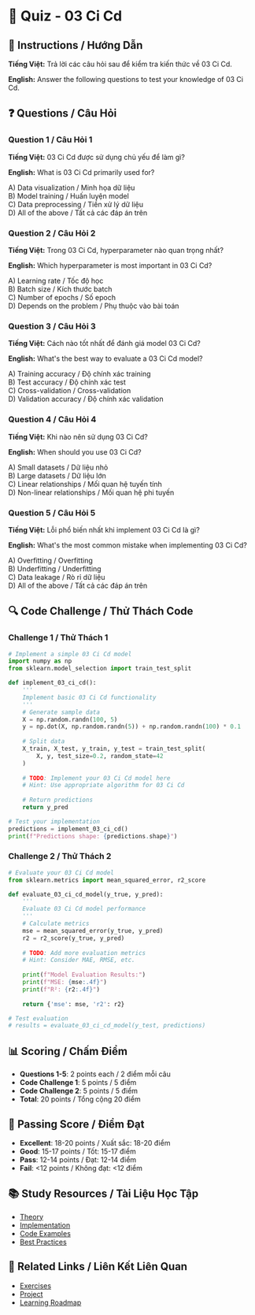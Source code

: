 # 🧠 Quiz - 03 Ci Cd

## 📝 Instructions / Hướng Dẫn

**Tiếng Việt:** Trả lời các câu hỏi sau để kiểm tra kiến thức về 03 Ci Cd.

**English:** Answer the following questions to test your knowledge of 03 Ci Cd.

## ❓ Questions / Câu Hỏi

### Question 1 / Câu Hỏi 1
**Tiếng Việt:** 03 Ci Cd được sử dụng chủ yếu để làm gì?

**English:** What is 03 Ci Cd primarily used for?

A) Data visualization / Minh họa dữ liệu  
B) Model training / Huấn luyện model  
C) Data preprocessing / Tiền xử lý dữ liệu  
D) All of the above / Tất cả các đáp án trên

### Question 2 / Câu Hỏi 2
**Tiếng Việt:** Trong 03 Ci Cd, hyperparameter nào quan trọng nhất?

**English:** Which hyperparameter is most important in 03 Ci Cd?

A) Learning rate / Tốc độ học  
B) Batch size / Kích thước batch  
C) Number of epochs / Số epoch  
D) Depends on the problem / Phụ thuộc vào bài toán

### Question 3 / Câu Hỏi 3
**Tiếng Việt:** Cách nào tốt nhất để đánh giá model 03 Ci Cd?

**English:** What's the best way to evaluate a 03 Ci Cd model?

A) Training accuracy / Độ chính xác training  
B) Test accuracy / Độ chính xác test  
C) Cross-validation / Cross-validation  
D) Validation accuracy / Độ chính xác validation

### Question 4 / Câu Hỏi 4
**Tiếng Việt:** Khi nào nên sử dụng 03 Ci Cd?

**English:** When should you use 03 Ci Cd?

A) Small datasets / Dữ liệu nhỏ  
B) Large datasets / Dữ liệu lớn  
C) Linear relationships / Mối quan hệ tuyến tính  
D) Non-linear relationships / Mối quan hệ phi tuyến

### Question 5 / Câu Hỏi 5
**Tiếng Việt:** Lỗi phổ biến nhất khi implement 03 Ci Cd là gì?

**English:** What's the most common mistake when implementing 03 Ci Cd?

A) Overfitting / Overfitting  
B) Underfitting / Underfitting  
C) Data leakage / Rò rỉ dữ liệu  
D) All of the above / Tất cả các đáp án trên

## 🔍 Code Challenge / Thử Thách Code

### Challenge 1 / Thử Thách 1
```python
# Implement a simple 03 Ci Cd model
import numpy as np
from sklearn.model_selection import train_test_split

def implement_03_ci_cd():
    '''
    Implement basic 03 Ci Cd functionality
    '''
    # Generate sample data
    X = np.random.randn(100, 5)
    y = np.dot(X, np.random.randn(5)) + np.random.randn(100) * 0.1
    
    # Split data
    X_train, X_test, y_train, y_test = train_test_split(
        X, y, test_size=0.2, random_state=42
    )
    
    # TODO: Implement your 03 Ci Cd model here
    # Hint: Use appropriate algorithm for 03 Ci Cd
    
    # Return predictions
    return y_pred

# Test your implementation
predictions = implement_03_ci_cd()
print(f"Predictions shape: {predictions.shape}")
```

### Challenge 2 / Thử Thách 2
```python
# Evaluate your 03 Ci Cd model
from sklearn.metrics import mean_squared_error, r2_score

def evaluate_03_ci_cd_model(y_true, y_pred):
    '''
    Evaluate 03 Ci Cd model performance
    '''
    # Calculate metrics
    mse = mean_squared_error(y_true, y_pred)
    r2 = r2_score(y_true, y_pred)
    
    # TODO: Add more evaluation metrics
    # Hint: Consider MAE, RMSE, etc.
    
    print(f"Model Evaluation Results:")
    print(f"MSE: {mse:.4f}")
    print(f"R²: {r2:.4f}")
    
    return {'mse': mse, 'r2': r2}

# Test evaluation
# results = evaluate_03_ci_cd_model(y_test, predictions)
```

## 📊 Scoring / Chấm Điểm

- **Questions 1-5**: 2 points each / 2 điểm mỗi câu
- **Code Challenge 1**: 5 points / 5 điểm
- **Code Challenge 2**: 5 points / 5 điểm
- **Total**: 20 points / Tổng cộng 20 điểm

## 🎯 Passing Score / Điểm Đạt

- **Excellent**: 18-20 points / Xuất sắc: 18-20 điểm
- **Good**: 15-17 points / Tốt: 15-17 điểm  
- **Pass**: 12-14 points / Đạt: 12-14 điểm
- **Fail**: <12 points / Không đạt: <12 điểm

## 📚 Study Resources / Tài Liệu Học Tập

- [Theory](./THEORY_03_ci_cd.md)
- [Implementation](./IMPLEMENTATION_03_ci_cd.md)
- [Code Examples](./CODE_EXAMPLES_03_ci_cd.md)
- [Best Practices](./BEST_PRACTICES_03_ci_cd.md)

## 🔗 Related Links / Liên Kết Liên Quan

- [Exercises](./EXERCISES_03_ci_cd.md)
- [Project](./PROJECT_03_ci_cd.md)
- [Learning Roadmap](./LEARNING_ROADMAP_03_ci_cd.md)
